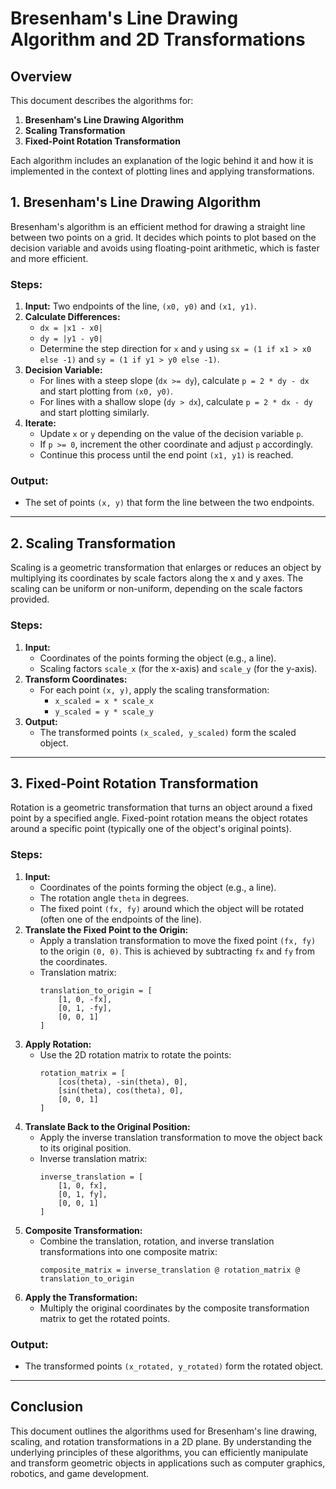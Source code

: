 # Bresenham's Line Drawing Algorithm and 2D Transformations

## Overview

This document describes the algorithms for:
1. **Bresenham's Line Drawing Algorithm**
2. **Scaling Transformation**
3. **Fixed-Point Rotation Transformation**

Each algorithm includes an explanation of the logic behind it and how it is implemented in the context of plotting lines and applying transformations.

## 1. Bresenham's Line Drawing Algorithm

Bresenham's algorithm is an efficient method for drawing a straight line between two points on a grid. It decides which points to plot based on the decision variable and avoids using floating-point arithmetic, which is faster and more efficient.

### Steps:
1. **Input:** Two endpoints of the line, `(x0, y0)` and `(x1, y1)`.
2. **Calculate Differences:**
   - `dx = |x1 - x0|`
   - `dy = |y1 - y0|`
   - Determine the step direction for `x` and `y` using `sx = (1 if x1 > x0 else -1)` and `sy = (1 if y1 > y0 else -1)`.
3. **Decision Variable:**
   - For lines with a steep slope (`dx >= dy`), calculate `p = 2 * dy - dx` and start plotting from `(x0, y0)`.
   - For lines with a shallow slope (`dy > dx`), calculate `p = 2 * dx - dy` and start plotting similarly.
4. **Iterate:**
   - Update `x` or `y` depending on the value of the decision variable `p`.
   - If `p >= 0`, increment the other coordinate and adjust `p` accordingly.
   - Continue this process until the end point `(x1, y1)` is reached.

### Output:
- The set of points `(x, y)` that form the line between the two endpoints.

---

## 2. Scaling Transformation

Scaling is a geometric transformation that enlarges or reduces an object by multiplying its coordinates by scale factors along the x and y axes. The scaling can be uniform or non-uniform, depending on the scale factors provided.

### Steps:
1. **Input:** 
   - Coordinates of the points forming the object (e.g., a line).
   - Scaling factors `scale_x` (for the x-axis) and `scale_y` (for the y-axis).
2. **Transform Coordinates:**
   - For each point `(x, y)`, apply the scaling transformation:
     - `x_scaled = x * scale_x`
     - `y_scaled = y * scale_y`
3. **Output:** 
   - The transformed points `(x_scaled, y_scaled)` form the scaled object.

---

## 3. Fixed-Point Rotation Transformation

Rotation is a geometric transformation that turns an object around a fixed point by a specified angle. Fixed-point rotation means the object rotates around a specific point (typically one of the object's original points).

### Steps:
1. **Input:** 
   - Coordinates of the points forming the object (e.g., a line).
   - The rotation angle `theta` in degrees.
   - The fixed point `(fx, fy)` around which the object will be rotated (often one of the endpoints of the line).
2. **Translate the Fixed Point to the Origin:**
   - Apply a translation transformation to move the fixed point `(fx, fy)` to the origin `(0, 0)`. This is achieved by subtracting `fx` and `fy` from the coordinates.
   - Translation matrix:
     ``` 
     translation_to_origin = [
         [1, 0, -fx],
         [0, 1, -fy],
         [0, 0, 1]
     ]
     ```
3. **Apply Rotation:**
   - Use the 2D rotation matrix to rotate the points:
     ``` 
     rotation_matrix = [
         [cos(theta), -sin(theta), 0],
         [sin(theta), cos(theta), 0],
         [0, 0, 1]
     ]
     ```
4. **Translate Back to the Original Position:**
   - Apply the inverse translation transformation to move the object back to its original position.
   - Inverse translation matrix:
     ``` 
     inverse_translation = [
         [1, 0, fx],
         [0, 1, fy],
         [0, 0, 1]
     ]
     ```
5. **Composite Transformation:**
   - Combine the translation, rotation, and inverse translation transformations into one composite matrix:
     ```
     composite_matrix = inverse_translation @ rotation_matrix @ translation_to_origin
     ```
6. **Apply the Transformation:**
   - Multiply the original coordinates by the composite transformation matrix to get the rotated points.

### Output:
- The transformed points `(x_rotated, y_rotated)` form the rotated object.

---

## Conclusion

This document outlines the algorithms used for Bresenham's line drawing, scaling, and rotation transformations in a 2D plane. By understanding the underlying principles of these algorithms, you can efficiently manipulate and transform geometric objects in applications such as computer graphics, robotics, and game development.
